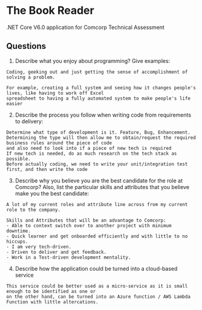# The Book Reader
.NET Core V6.0 application for Comcorp Technical Assessment

## Questions
1. Describe what you enjoy about programming? Give examples:
```
Coding, geeking out and just getting the sense of accomplishment of solving a problem. 

For example, creating a full system and seeing how it changes people's lives, like having to work off Excel 
spreadsheet to having a fully automated system to make people's life easier
```
2. Describe the process you follow when writing code from requirements to delivery:
```
Determine what type of development is it. Feature, Bug, Enhancement.
Determining the type will then allow me to obtain/request the required business rules around the piece of code 
and also need to look into if a piece of new tech is required
If new tech is needed, do as much research on the tech stack as possible. 
Before actually coding, we need to write your unit/integration test first, and then write the code
```
3. Describe why you believe you are the best candidate for the role at Comcorp? Also, list the
particular skills and attributes that you believe make you the best candidate:
```
A lot of my current roles and attribute line across from my current role to the company.

Skills and Attributes that will be an advantage to Comcorp:
- Able to context switch over to another project with minimum downtime.
- Quick learner and get onboarded efficiently and with little to no hiccups.
- I am very tech-driven.
- Driven to deliver and get feedback.
- Work in a Test-driven development mentality. 
```

4. Describe how the application could be turned into a cloud-based service
```
This service could be better used as a micro-service as it is small enough to be identified as one or 
on the other hand, can be turned into an Azure function / AWS Lambda Function with little altercations.
```